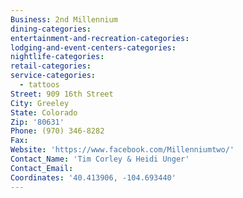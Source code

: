 ```yaml
---
Business: 2nd Millennium
dining-categories:
entertainment-and-recreation-categories:
lodging-and-event-centers-categories:
nightlife-categories:
retail-categories:
service-categories:
  - tattoos
Street: 909 16th Street
City: Greeley
State: Colorado
Zip: '80631'
Phone: (970) 346-8282
Fax:
Website: 'https://www.facebook.com/Millenniumtwo/'
Contact_Name: 'Tim Corley & Heidi Unger'
Contact_Email:
Coordinates: '40.413906, -104.693440'
---
```



